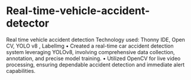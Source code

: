 # Real-time-vehicle-accident-detector
Real time vehicle accident detection
Technology used: Thonny IDE, Open CV, YOLO v8 , LabelImg
• Created a real-time car accident detection system leveraging YOLOv8, involving comprehensive data collection, 
annotation, and precise model training.
• Utilized OpenCV for live video processing, ensuring dependable accident detection and immediate alert capabilities.
